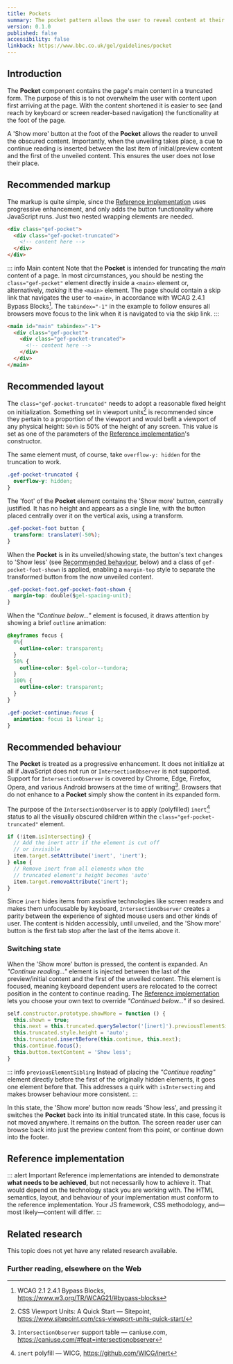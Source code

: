 ```yaml
---
title: Pockets
summary: The pocket pattern allows the user to reveal content at their discretion
version: 0.1.0
published: false
accessibility: false
linkback: https://www.bbc.co.uk/gel/guidelines/pocket
---
```


## Introduction

The **Pocket** component contains the page's main content in a truncated form. The purpose of this is to not overwhelm the user with content upon first arriving at the page. With the content shortened it is easier to see (and reach by keyboard or screen reader-based navigation) the functionality at the foot of the page.

A 'Show more' button at the foot of the **Pocket** allows the reader to unveil the obscured content. Importantly, when the unveiling takes place, a cue to continue reading is inserted between the last item of initial/preview content and the first of the unveiled content. This ensures the user does not lose their place.

## Recommended markup

The markup is quite simple, since the [Reference implementation](#reference-implementation) uses progressive enhancement, and only adds the button functionality where JavaScript runs. Just two nested wrapping elements are needed.

```html
<div class="gef-pocket">
  <div class="gef-pocket-truncated">
    <!-- content here -->
  </div>
</div>
```

::: info Main content
Note that the **Pocket** is intended for truncating the _main_ content of a page. In most circumstances, you should be nesting the `class="gef-pocket"` element directly inside a `<main>` element or, alternatively, _making_ it the `<main>` element. The page should contain a skip link that navigates the user to `<main>`, in accordance with WCAG 2.4.1 Bypass Blocks[^1]. The `tabindex="-1"` in the example to follow ensures all browsers move focus to the link when it is navigated to via the skip link.
:::

```html
<main id="main" tabindex="-1">
  <div class="gef-pocket">
    <div class="gef-pocket-truncated">
      <!-- content here -->
    </div>
  </div>
</main>
```

## Recommended layout

The `class="gef-pocket-truncated"` needs to adopt a reasonable fixed height on initialization. Something set in viewport units[^2] is recommended since they pertain to a proportion of the viewport and would befit a viewport of any physical height: `50vh` is 50% of the height of any screen. This value is set as one of the parameters of the [Reference implementation](#reference-implementation)'s constructor.

The same element must, of course, take `overflow-y: hidden` for the truncation to work.

```css
.gef-pocket-truncated {
  overflow-y: hidden;
}
```

The 'foot' of the **Pocket** element contains the 'Show more' button, centrally justified. It has no height and appears as a single line, with the button placed centrally over it on the vertical axis, using a transform.

```css
.gef-pocket-foot button {
  transform: translateY(-50%);
}
```

When the **Pocket** is in its unveiled/showing state, the button's text changes to 'Show less' (see [Recommended behaviour](#recommended-behaviour), below) and a class of `gef-pocket-foot-shown` is applied, enabling a `margin-top` style to separate the transformed button from the now unveiled content.

```css
.gef-pocket-foot.gef-pocket-foot-shown {
  margin-top: double($gel-spacing-unit);
}
```

When the _"Continue below..."_ element is focused, it draws attention by showing a brief `outline` animation:

```css
@keyframes focus {
  0%{
    outline-color: transparent;
  }
  50% {
    outline-color: $gel-color--tundora;
  }
  100% {
    outline-color: transparent;
  }
}

.gef-pocket-continue:focus {
  animation: focus 1s linear 1;
}
```

## Recommended behaviour

The **Pocket** is treated as a progressive enhancement. It does not initialize at all if JavaScript does not run or `IntersectionObserver` is not supported. Support for `IntersectionObserver` is covered by Chrome, Edge, Firefox, Opera, and various Android browsers at the time of writing[^3]. Browsers that do not enhance to a **Pocket** simply show the content in its expanded form.

The purpose of the `IntersectionObserver` is to apply (polyfilled) `inert`[^4] status to all the visually obscured children within the `class="gef-pocket-truncated"` element.

```js
if (!item.isIntersecting) {
  // Add the inert attr if the element is cut off
  // or invisible
  item.target.setAttribute('inert', 'inert');
} else {
  // Remove inert from all elements when the
  // truncated element's height becomes 'auto'
  item.target.removeAttribute('inert');
}
```

Since `inert` hides items from assistive technologies like screen readers and makes them unfocusable by keyboard, `IntersectionObserver` creates a parity between the experience of sighted mouse users and other kinds of user. The content is hidden accessibly, until unveiled, and the 'Show more' button is the first tab stop after the last of the items above it.

### Switching state

When the 'Show more' button is pressed, the content is expanded. An _"Continue reading..."_ element is injected between the last of the preview/initial content and the first of the unveiled content. This element is focused, meaning keyboard dependent users are relocated to the correct position in the content to continue reading. The [Reference implementation](#reference-implementation) lets you choose your own text to override _"Continued below..."_ if so desired.

```js
self.constructor.prototype.showMore = function () {
  this.shown = true;
  this.next = this.truncated.querySelector('[inert]').previousElementSibling;
  this.truncated.style.height = 'auto';
  this.truncated.insertBefore(this.continue, this.next);
  this.continue.focus();
  this.button.textContent = 'Show less';
}
```

::: info `previousElementSibling`
Instead of placing the _"Continue reading"_ element directly before the first of the originally hidden elements, it goes one element before that. This addresses a quirk with `isIntersecting` and makes browser behaviour more consistent. 
:::

In this state, the 'Show more' button now reads 'Show less', and pressing it switches the **Pocket** back into its initial truncated state. In this case, focus is not moved anywhere. It remains on the button. The screen reader user can browse back into just the preview content from this point, or continue down into the footer.

## Reference implementation

::: alert Important
Reference implementations are intended to demonstrate **what needs to be achieved**, but not necessarily how to achieve it. That would depend on the technology stack you are working with. The HTML semantics, layout, and behaviour of your implementation must conform to the reference implementation. Your JS framework, CSS methodology, and—most likely—content will differ.
:::

<include src="components/demos/pockets.html">

<cta label="Open in new window" href="../demos/pockets/">

## Related research

This topic does not yet have any related research available.

### Further reading, elsewhere on the Web

[^1]: WCAG 2.1 2.4.1 Bypass Blocks, <https://www.w3.org/TR/WCAG21/#bypass-blocks>
[^2]: CSS Viewport Units: A Quick Start — Sitepoint, <https://www.sitepoint.com/css-viewport-units-quick-start/>
[^3]: `IntersectionObserver` support table — caniuse.com, <https://caniuse.com/#feat=intersectionobserver>
[^4]: `inert` polyfill — WICG, <https://github.com/WICG/inert>